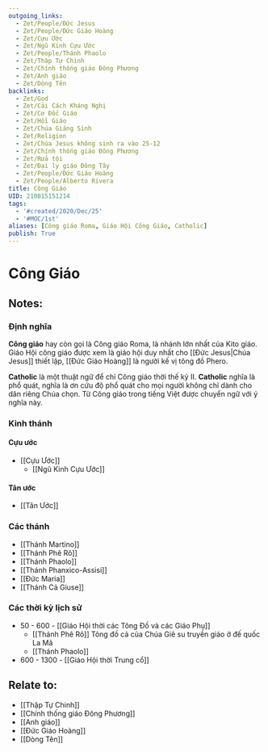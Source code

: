 ```yaml
---
outgoing_links:
  - Zet/People/Đức Jesus
  - Zet/People/Đức Giáo Hoàng
  - Zet/Cựu Ước
  - Zet/Ngũ Kinh Cựu Ước
  - Zet/People/Thánh Phaolo
  - Zet/Thập Tự Chinh
  - Zet/Chính thống giáo Đông Phương
  - Zet/Anh giáo
  - Zet/Dòng Tên
backlinks:
  - Zet/God
  - Zet/Cải Cách Kháng Nghị
  - Zet/Cơ Đốc Giáo
  - Zet/Hồi Giáo
  - Zet/Chúa Giáng Sinh
  - Zet/Religion
  - Zet/Chúa Jesus không sinh ra vào 25-12
  - Zet/Chính thống giáo Đông Phương
  - Zet/Rửa tội
  - Zet/Đại ly giáo Đông Tây
  - Zet/People/Đức Giáo Hoàng
  - Zet/People/Alberto Rivera
title: Công Giáo
UID: 210815151214
tags:
  - '#created/2020/Dec/25'
  - '#MOC/1st'
aliases: [Công giáo Roma, Giáo Hội Công Giáo, Catholic]
publish: True
---
```

# Công Giáo

## Notes:
### Định nghĩa
**Công giáo** hay còn gọi là Công giáo Roma, là nhánh lớn nhất của Kito giáo. Giáo Hội công giáo được xem là giáo hội duy nhất cho [[Đức Jesus|Chúa Jesus]] thiết lập, [[Đức Giáo Hoàng]] là người kế vị tông đồ Phero.

**Catholic** là một thuật ngữ để chỉ Công giáo thời thế kỷ II. **Catholic** nghĩa là phổ quát, nghĩa là ơn cứu độ phổ quát cho mọi người không chỉ dành cho dân riêng Chúa chọn. Từ Công giáo trong tiếng Việt được chuyển ngữ với ý nghĩa này.

### Kinh thánh
#### Cựu ước
- [[Cựu Ước]]
	- [[Ngũ Kinh Cựu Ước]]

#### Tân ước
- [[Tân Ước]]

### Các thánh
- [[Thánh Martino]]
- [[Thánh Phê Rô]]
- [[Thánh Phaolo]]
- [[Thánh Phanxico-Assisi]]
- [[Đức Maria]]
- [[Thánh Cả Giuse]]

### Các thời kỳ lịch sử
- 50 - 600 - [[Giáo Hội thời các Tông Đồ và các Giáo Phụ]]
	- [[Thánh Phê Rô]] Tông đồ cả của Chúa Giê su truyền giáo ở đế quốc La Mã
	- [[Thánh Phaolo]] 
- 600 - 1300 - [[Giáo Hội thời Trung cổ]]

## Relate to:
- [[Thập Tự Chinh]]
- [[Chính thống giáo Đông Phương]]
- [[Anh giáo]]
- [[Đức Giáo Hoàng]]
- [[Dòng Tên]]
